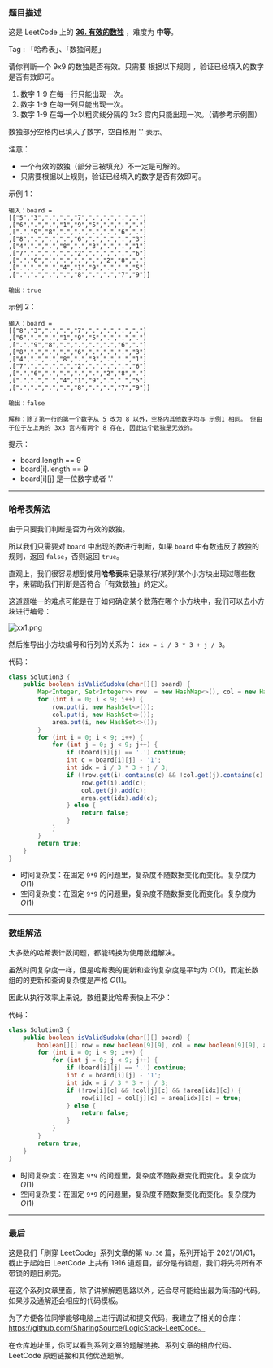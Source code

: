 ### 题目描述

这是 LeetCode 上的 **[36. 有效的数独](https://leetcode-cn.com/problems/valid-sudoku/solution/ha-xi-biao-jie-fa-shu-zu-jie-fa-by-ac_oi-feac/)** ，难度为 **中等**。

Tag : 「哈希表」、「数独问题」



请你判断一个 9x9 的数独是否有效。只需要 根据以下规则 ，验证已经填入的数字是否有效即可。

1. 数字 1-9 在每一行只能出现一次。
2. 数字 1-9 在每一列只能出现一次。
3. 数字 1-9 在每一个以粗实线分隔的 3x3 宫内只能出现一次。（请参考示例图）

数独部分空格内已填入了数字，空白格用 '.' 表示。

注意：
* 一个有效的数独（部分已被填充）不一定是可解的。
* 只需要根据以上规则，验证已经填入的数字是否有效即可。


示例 1：
```
输入：board = 
[["5","3",".",".","7",".",".",".","."]
,["6",".",".","1","9","5",".",".","."]
,[".","9","8",".",".",".",".","6","."]
,["8",".",".",".","6",".",".",".","3"]
,["4",".",".","8",".","3",".",".","1"]
,["7",".",".",".","2",".",".",".","6"]
,[".","6",".",".",".",".","2","8","."]
,[".",".",".","4","1","9",".",".","5"]
,[".",".",".",".","8",".",".","7","9"]]

输出：true
```
示例 2：
```
输入：board = 
[["8","3",".",".","7",".",".",".","."]
,["6",".",".","1","9","5",".",".","."]
,[".","9","8",".",".",".",".","6","."]
,["8",".",".",".","6",".",".",".","3"]
,["4",".",".","8",".","3",".",".","1"]
,["7",".",".",".","2",".",".",".","6"]
,[".","6",".",".",".",".","2","8","."]
,[".",".",".","4","1","9",".",".","5"]
,[".",".",".",".","8",".",".","7","9"]]

输出：false

解释：除了第一行的第一个数字从 5 改为 8 以外，空格内其他数字均与 示例1 相同。 但由于位于左上角的 3x3 宫内有两个 8 存在, 因此这个数独是无效的。
```

提示：
* board.length == 9
* board[i].length == 9
* board[i][j] 是一位数字或者 '.'


---

### 哈希表解法

由于只要我们判断是否为有效的数独。

所以我们只需要对 `board` 中出现的数进行判断，如果 `board` 中有数违反了数独的规则，返回 `false`，否则返回 `true`。

直观上，我们很容易想到使用**哈希表**来记录某行/某列/某个小方块出现过哪些数字，来帮助我们判断是否符合「有效数独」的定义。

这道题唯一的难点可能是在于如何确定某个数落在哪个小方块中，我们可以去小方块进行编号：

![xx1.png](https://pic.leetcode-cn.com/1611905609-HXFmUe-xx1.png)

然后推导出小方块编号和行列的关系为： `idx = i / 3 * 3 + j / 3`。

代码：
```Java []
class Solution3 {
    public boolean isValidSudoku(char[][] board) {
        Map<Integer, Set<Integer>> row  = new HashMap<>(), col = new HashMap<>(), area = new HashMap<>();
        for (int i = 0; i < 9; i++) {
            row.put(i, new HashSet<>());
            col.put(i, new HashSet<>());
            area.put(i, new HashSet<>());
        }
        for (int i = 0; i < 9; i++) {
            for (int j = 0; j < 9; j++) {
                if (board[i][j] == '.') continue;
                int c = board[i][j] - '1';
                int idx = i / 3 * 3 + j / 3;
                if (!row.get(i).contains(c) && !col.get(j).contains(c) && !area.get(idx).contains(c)) {
                    row.get(i).add(c);
                    col.get(j).add(c);
                    area.get(idx).add(c);
                } else {
                    return false;
                }
            }
        }
        return true;
    }
}
```

* 时间复杂度：在固定 `9*9` 的问题里，复杂度不随数据变化而变化。复杂度为 $O(1)$
* 空间复杂度：在固定 `9*9` 的问题里，复杂度不随数据变化而变化。复杂度为 $O(1)$

---

### 数组解法

大多数的哈希表计数问题，都能转换为使用数组解决。

虽然时间复杂度一样，但是哈希表的更新和查询复杂度是平均为 $O(1)$，而定长数组的的更新和查询复杂度是严格 $O(1)$。

因此从执行效率上来说，数组要比哈希表快上不少：

代码：
```Java []
class Solution3 {
    public boolean isValidSudoku(char[][] board) {
        boolean[][] row = new boolean[9][9], col = new boolean[9][9], area = new boolean[9][9];        
        for (int i = 0; i < 9; i++) {
            for (int j = 0; j < 9; j++) {
                if (board[i][j] == '.') continue;
                int c = board[i][j] - '1';
                int idx = i / 3 * 3 + j / 3;
                if (!row[i][c] && !col[j][c] && !area[idx][c]) {
                    row[i][c] = col[j][c] = area[idx][c] = true;
                } else {
                    return false;
                }
            }
        }
        return true;
    }
}
```
* 时间复杂度：在固定 `9*9` 的问题里，复杂度不随数据变化而变化。复杂度为 $O(1)$
* 空间复杂度：在固定 `9*9` 的问题里，复杂度不随数据变化而变化。复杂度为 $O(1)$

---

### 最后

这是我们「刷穿 LeetCode」系列文章的第 `No.36` 篇，系列开始于 2021/01/01，截止于起始日 LeetCode 上共有 1916 道题目，部分是有锁题，我们将先将所有不带锁的题目刷完。

在这个系列文章里面，除了讲解解题思路以外，还会尽可能给出最为简洁的代码。如果涉及通解还会相应的代码模板。

为了方便各位同学能够电脑上进行调试和提交代码，我建立了相关的仓库：https://github.com/SharingSource/LogicStack-LeetCode。

在仓库地址里，你可以看到系列文章的题解链接、系列文章的相应代码、LeetCode 原题链接和其他优选题解。

